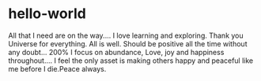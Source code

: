 # hello-world
All that I need are on the way.... I love learning and exploring. 
Thank you Universe for everything.
All is well.
Should be positive all the time without any doubt... 200%
I focus on abundance, Love, joy and happiness throughout....
I feel the only asset is making others happy and peaceful like me before I die.Peace always.
